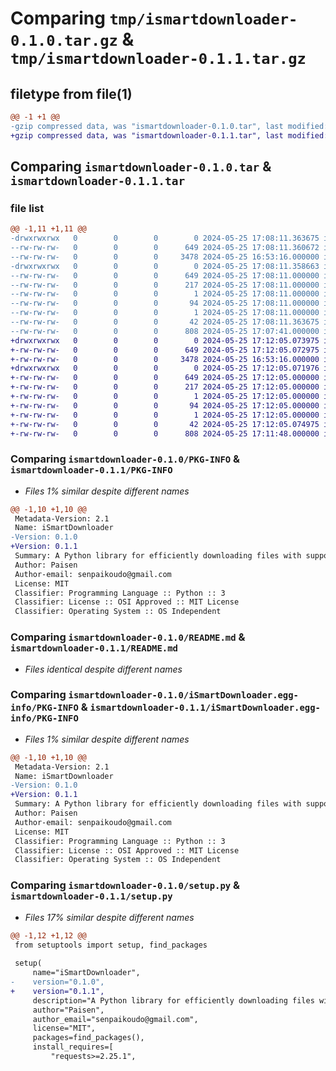 # Comparing `tmp/ismartdownloader-0.1.0.tar.gz` & `tmp/ismartdownloader-0.1.1.tar.gz`

## filetype from file(1)

```diff
@@ -1 +1 @@
-gzip compressed data, was "ismartdownloader-0.1.0.tar", last modified: Sat May 25 17:08:11 2024, max compression
+gzip compressed data, was "ismartdownloader-0.1.1.tar", last modified: Sat May 25 17:12:05 2024, max compression
```

## Comparing `ismartdownloader-0.1.0.tar` & `ismartdownloader-0.1.1.tar`

### file list

```diff
@@ -1,11 +1,11 @@
-drwxrwxrwx   0        0        0        0 2024-05-25 17:08:11.363675 ismartdownloader-0.1.0/
--rw-rw-rw-   0        0        0      649 2024-05-25 17:08:11.360672 ismartdownloader-0.1.0/PKG-INFO
--rw-rw-rw-   0        0        0     3478 2024-05-25 16:53:16.000000 ismartdownloader-0.1.0/README.md
-drwxrwxrwx   0        0        0        0 2024-05-25 17:08:11.358663 ismartdownloader-0.1.0/iSmartDownloader.egg-info/
--rw-rw-rw-   0        0        0      649 2024-05-25 17:08:11.000000 ismartdownloader-0.1.0/iSmartDownloader.egg-info/PKG-INFO
--rw-rw-rw-   0        0        0      217 2024-05-25 17:08:11.000000 ismartdownloader-0.1.0/iSmartDownloader.egg-info/SOURCES.txt
--rw-rw-rw-   0        0        0        1 2024-05-25 17:08:11.000000 ismartdownloader-0.1.0/iSmartDownloader.egg-info/dependency_links.txt
--rw-rw-rw-   0        0        0       94 2024-05-25 17:08:11.000000 ismartdownloader-0.1.0/iSmartDownloader.egg-info/requires.txt
--rw-rw-rw-   0        0        0        1 2024-05-25 17:08:11.000000 ismartdownloader-0.1.0/iSmartDownloader.egg-info/top_level.txt
--rw-rw-rw-   0        0        0       42 2024-05-25 17:08:11.363675 ismartdownloader-0.1.0/setup.cfg
--rw-rw-rw-   0        0        0      808 2024-05-25 17:07:41.000000 ismartdownloader-0.1.0/setup.py
+drwxrwxrwx   0        0        0        0 2024-05-25 17:12:05.073975 ismartdownloader-0.1.1/
+-rw-rw-rw-   0        0        0      649 2024-05-25 17:12:05.072975 ismartdownloader-0.1.1/PKG-INFO
+-rw-rw-rw-   0        0        0     3478 2024-05-25 16:53:16.000000 ismartdownloader-0.1.1/README.md
+drwxrwxrwx   0        0        0        0 2024-05-25 17:12:05.071976 ismartdownloader-0.1.1/iSmartDownloader.egg-info/
+-rw-rw-rw-   0        0        0      649 2024-05-25 17:12:05.000000 ismartdownloader-0.1.1/iSmartDownloader.egg-info/PKG-INFO
+-rw-rw-rw-   0        0        0      217 2024-05-25 17:12:05.000000 ismartdownloader-0.1.1/iSmartDownloader.egg-info/SOURCES.txt
+-rw-rw-rw-   0        0        0        1 2024-05-25 17:12:05.000000 ismartdownloader-0.1.1/iSmartDownloader.egg-info/dependency_links.txt
+-rw-rw-rw-   0        0        0       94 2024-05-25 17:12:05.000000 ismartdownloader-0.1.1/iSmartDownloader.egg-info/requires.txt
+-rw-rw-rw-   0        0        0        1 2024-05-25 17:12:05.000000 ismartdownloader-0.1.1/iSmartDownloader.egg-info/top_level.txt
+-rw-rw-rw-   0        0        0       42 2024-05-25 17:12:05.074975 ismartdownloader-0.1.1/setup.cfg
+-rw-rw-rw-   0        0        0      808 2024-05-25 17:11:48.000000 ismartdownloader-0.1.1/setup.py
```

### Comparing `ismartdownloader-0.1.0/PKG-INFO` & `ismartdownloader-0.1.1/PKG-INFO`

 * *Files 1% similar despite different names*

```diff
@@ -1,10 +1,10 @@
 Metadata-Version: 2.1
 Name: iSmartDownloader
-Version: 0.1.0
+Version: 0.1.1
 Summary: A Python library for efficiently downloading files with support for resuming interrupted downloads.
 Author: Paisen
 Author-email: senpaikoudo@gmail.com
 License: MIT
 Classifier: Programming Language :: Python :: 3
 Classifier: License :: OSI Approved :: MIT License
 Classifier: Operating System :: OS Independent
```

### Comparing `ismartdownloader-0.1.0/README.md` & `ismartdownloader-0.1.1/README.md`

 * *Files identical despite different names*

### Comparing `ismartdownloader-0.1.0/iSmartDownloader.egg-info/PKG-INFO` & `ismartdownloader-0.1.1/iSmartDownloader.egg-info/PKG-INFO`

 * *Files 1% similar despite different names*

```diff
@@ -1,10 +1,10 @@
 Metadata-Version: 2.1
 Name: iSmartDownloader
-Version: 0.1.0
+Version: 0.1.1
 Summary: A Python library for efficiently downloading files with support for resuming interrupted downloads.
 Author: Paisen
 Author-email: senpaikoudo@gmail.com
 License: MIT
 Classifier: Programming Language :: Python :: 3
 Classifier: License :: OSI Approved :: MIT License
 Classifier: Operating System :: OS Independent
```

### Comparing `ismartdownloader-0.1.0/setup.py` & `ismartdownloader-0.1.1/setup.py`

 * *Files 17% similar despite different names*

```diff
@@ -1,12 +1,12 @@
 from setuptools import setup, find_packages
 
 setup(
     name="iSmartDownloader",
-    version="0.1.0",
+    version="0.1.1",
     description="A Python library for efficiently downloading files with support for resuming interrupted downloads.",
     author="Paisen",
     author_email="senpaikoudo@gmail.com",
     license="MIT",
     packages=find_packages(),
     install_requires=[
         "requests>=2.25.1",
```

